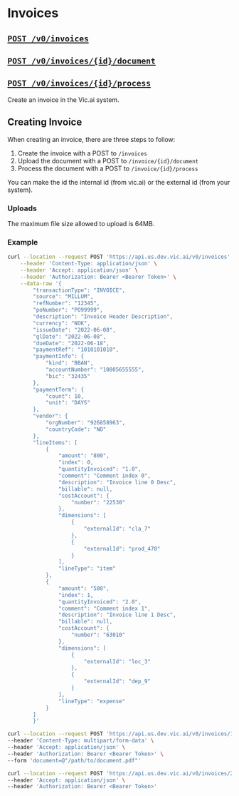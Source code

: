 # Invoices

## [`POST /v0/invoices`](../../vic.api.v0.html#/Invoices/createInvoice)
## [`POST /v0/invoices/{id}/document`](../../vic.api.v0.html#/Invoices/uploadDocumentInvoice)
## [`POST /v0/invoices/{id}/process`](../../vic.api.v0.html#/Invoices/startProcessingInvoice)

Create an invoice in the Vic.ai system.

## Creating Invoice

When creating an invoice, there are three steps to follow:

1. Create the invoice with a POST to `/invoices`
2. Upload the document with a POST to `/invoice/{id}/document`
3. Process the document with a POST to `/invoice/{id}/process`

You can make the id the internal id (from vic.ai) or the external id (from your system).

### Uploads

The maximum file size allowed to upload is 64MB.

### Example

```bash
curl --location --request POST 'https://api.us.dev.vic.ai/v0/invoices' \
    --header 'Content-Type: application/json' \
    --header 'Accept: application/json' \
    --header 'Authorization: Bearer <Bearer Token>' \
    --data-raw '{
        "transactionType": "INVOICE",
        "source": "MILLUM",
        "refNumber": "12345",
        "poNumber": "PO99999",
        "description": "Invoice Header Description",
        "currency": "NOK",
        "issueDate": "2022-06-08",
        "glDate": "2022-06-08",
        "dueDate": "2022-06-18",
        "paymentRef": "1010101010",
        "paymentInfo": {
            "kind": "BBAN",
            "accountNumber": "10805655555",
            "bic": "32435"
        },
        "paymentTerm": {
            "count": 10,
            "unit": "DAYS"
        },
        "vendor": {
            "orgNumber": "926858963",
            "countryCode": "NO"
        },
        "lineItems": [
            {
                "amount": "800",
                "index": 0,
                "quantityInvoiced": "1.0",
                "comment": "Comment index 0",
                "description": "Invoice line 0 Desc",
                "billable": null,
                "costAccount": {
                    "number": "22530"
                },
                "dimensions": [
                    {
                        "externalId": "cla_7"
                    },
                    {
                        "externalId": "prod_470"
                    }
                ],
                "lineType": "item"
            },
            {
                "amount": "500",
                "index": 1,
                "quantityInvoiced": "2.0",
                "comment": "Comment index 1",
                "description": "Invoice line 1 Desc",
                "billable": null,
                "costAccount": {
                    "number": "63010"
                },
                "dimensions": [
                    {
                        "externalId": "loc_3"
                    },
                    {
                        "externalId": "dep_9"
                    }
                ],
                "lineType": "expense"
            }
        ]
        }'
```

```bash
curl --location --request POST 'https://api.us.dev.vic.ai/v0/invoices/12345/document?useSystem=INTERNAL' \
--header 'Content-Type: multipart/form-data' \
--header 'Accept: application/json' \
--header 'Authorization: Bearer <Bearer Token>' \
--form 'document=@"/path/to/document.pdf"'
```


```bash
curl --location --request POST 'https://api.us.dev.vic.ai/v0/invoices/21/process?useSystem=INTERNAL' \
--header 'Accept: application/json' \
--header 'Authorization: Bearer <Bearer Token>'
```
